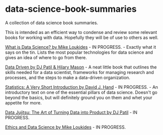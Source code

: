 # data-science-book-summaries
A collection of data science book summaries.

This is intended as an efficient way to condense and review some relevant books for working with data. Hopefully they will be of use to others as well.

[What is Data Science? by Mike Loukides]() - IN PROGRESS. - Exactly what it says on the tin. Lists the most popular technologies for data science and gives an idea of where to go from there.

[Data Driven by DJ Patil & Hilary Mason](https://github.com/Frentan/data-science-book-summaries/blob/master/data-driven-book-summary.md) - A neat little book that outlines the skills needed for a data scientist, frameworks for managing research and processes, and the steps to make a data-driven organization. 

[Statistics: A Very Short Introduction by David J. Hand]() - IN PROGRESS. - An introductory text on one of the essential pillars of data science. Doesn't go beyond the basics, but will definitely ground you on them and whet your appetite for more.

[Data Jujitsu: The Art of Turning Data into Product by DJ Patil]() - IN PROGRESS.

[Ethics and Data Science by Mike Loukides]() - IN PROGRESS.
